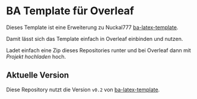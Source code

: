 # BA Template für Overleaf

Dieses Template ist eine Erweiterung zu Nuckal777 [ba-latex-template](https://github.com/Nuckal777/ba-latex-template).

Damit lässt sich das Template einfach in Overleaf einbinden und nutzen.

Ladet einfach eine Zip dieses Repositories runter und bei Overleaf dann mit *Projekt hochladen* hoch.

## Aktuelle Version
Diese Repository nutzt die Version `v0.2` von [ba-latex-template](https://github.com/Nuckal777/ba-latex-template).
